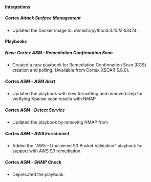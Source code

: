 
#### Integrations

##### Cortex Attack Surface Management
- Updated the Docker image to: *demisto/python3:3.10.12.63474*.
#### Playbooks

##### New: Cortex ASM - Remediation Confirmation Scan

- Created a new playbook for Remediation Confirmation Scan
(RCS) creation and polling. (Available from Cortex XSOAR 6.8.0).

##### Cortex ASM - ASM Alert

- Updated the playbook with new formatting and removed step for verifying Xpanse scan results with NMAP

##### Cortex ASM - Detect Service

- Updated the playbook by removing NMAP from

##### Cortex ASM - AWS Enrichment

- Added the "AWS - Unclaimed S3 Bucket Validation" playbook for support with AWS S3 remediation.

##### Cortex ASM - SNMP Check

- Deprecated the playbook.
